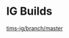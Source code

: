 # IG Builds   
[tims-ig/branch/master](https://HOT-Ecosystem.github.io/tims-ig/tims-ig/branch/master/index.html?version=ece69b99c3b8c39c978340cc0653b1e741986ea1)  
